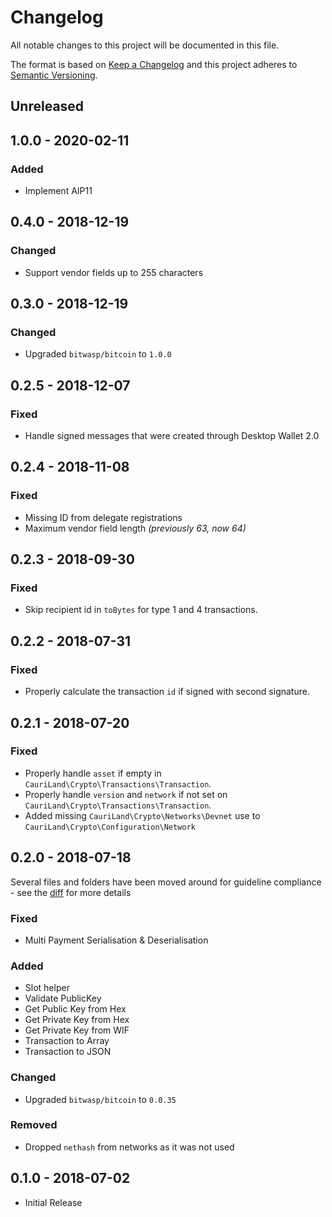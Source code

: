 # Changelog

All notable changes to this project will be documented in this file.

The format is based on [Keep a Changelog](http://keepachangelog.com/en/1.0.0/)
and this project adheres to [Semantic Versioning](http://semver.org/spec/v2.0.0.html).

## Unreleased

## 1.0.0 - 2020-02-11

### Added

- Implement AIP11

## 0.4.0 - 2018-12-19

### Changed

- Support vendor fields up to 255 characters

## 0.3.0 - 2018-12-19

### Changed

- Upgraded `bitwasp/bitcoin` to `1.0.0`

## 0.2.5 - 2018-12-07

### Fixed

- Handle signed messages that were created through Desktop Wallet 2.0

## 0.2.4 - 2018-11-08

### Fixed

- Missing ID from delegate registrations
- Maximum vendor field length _(previously 63, now 64)_

## 0.2.3 - 2018-09-30

### Fixed

- Skip recipient id in `toBytes` for type 1 and 4 transactions.

## 0.2.2 - 2018-07-31

### Fixed

- Properly calculate the transaction `id` if signed with second signature.

## 0.2.1 - 2018-07-20

### Fixed

- Properly handle `asset` if empty in `CauriLand\Crypto\Transactions\Transaction`.
- Properly handle `version` and `network` if not set on `CauriLand\Crypto\Transactions\Transaction`.
- Added missing `CauriLand\Crypto\Networks\Devnet` use to `CauriLand\Crypto\Configuration\Network`

## 0.2.0 - 2018-07-18

Several files and folders have been moved around for guideline compliance - see the [diff](https://github.com/cauriland/php-crypto/compare/0.1.0...0.2.0) for more details

### Fixed

- Multi Payment Serialisation & Deserialisation

### Added

- Slot helper
- Validate PublicKey
- Get Public Key from Hex
- Get Private Key from Hex
- Get Private Key from WIF
- Transaction to Array
- Transaction to JSON

### Changed

- Upgraded `bitwasp/bitcoin` to `0.0.35`

### Removed

- Dropped `nethash` from networks as it was not used

## 0.1.0 - 2018-07-02

- Initial Release
